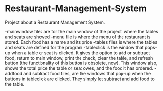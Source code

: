 # Restaurant-Management-System
Project about a Restaurant Management System. 

-mainwindow files are for the main window of the project, where the tables and seats are showed
-menu file is where the menu of the restaurant is stored. Each food has a name and its price
-tables files is where the tables and seats are defined for the program
-tableclick is the window that pops-up when a table or seat is clicked. It gives the option to add or subtract food, return to main         window, print the check, clear the table, and refresh button (the functionality of this button is obsolete, now). This window also, 
  shows the total price the table or seat owes, and the food it has ordered.
-addfood and subtract food files, are the windows that pop-up when the buttons in tableclick are clicked. They simply let subtract and add
  food to the table.
